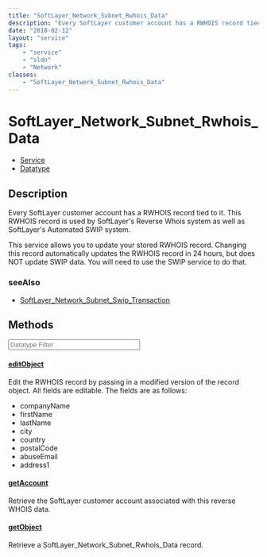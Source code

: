 ```yaml
---
title: "SoftLayer_Network_Subnet_Rwhois_Data"
description: "Every SoftLayer customer account has a RWHOIS record tied to it.  This RWHOIS record is used by SoftLayer's Reverse Whoi... "
date: "2018-02-12"
layout: "service"
tags:
    - "service"
    - "sldn"
    - "Network"
classes:
    - "SoftLayer_Network_Subnet_Rwhois_Data"
---
```

# SoftLayer_Network_Subnet_Rwhois_Data
<div id='service-datatype'>
    <ul id='sldn-reference-tabs'>
    <li id='service'> <a href='/reference/services/SoftLayer_Network_Subnet_Rwhois_Data' >Service</a></li>    <li id='datatype'> <a href='/reference/datatypes/SoftLayer_Network_Subnet_Rwhois_Data' >Datatype</a></li>
    </ul>
</div>

## Description
Every SoftLayer customer account has a RWHOIS record tied to it.  This RWHOIS record is used by SoftLayer's Reverse Whois system as well as SoftLayer's Automated SWIP system. 

This service allows you to update your stored RWHOIS record.  Changing this record automatically updates the RWHOIS record in 24 hours, but does NOT update SWIP data.  You will need to use the SWIP service to do that. 



### seeAlso

* [SoftLayer_Network_Subnet_Swip_Transaction](/reference/services/SoftLayer_Network_Subnet_Swip_Transaction )


        
<div id="properties" class="content service-content">

## Methods

<div class="view-filters">
    <div class="clearfix">
        <div class="search-input-box">
            <input placeholder="Datatype Filter" onkeyup="titleSearch(inputId='edit-combine', divId='method-div', elementClass='method-row')" 
                type="text" id="edit-combine" value="" size="30" maxlength="128" class="form-text">
        </div>
    </div>
</div>

#### [editObject](/reference/services/SoftLayer_Network_Subnet_Rwhois_Data/editObject)
Edit the RWHOIS record by passing in a modified version of the record object. All fields are editable. The fields are as follows: 
* companyName
* firstName
* lastName
* city
* country
* postalCode
* abuseEmail
* address1

#### [getAccount](/reference/services/SoftLayer_Network_Subnet_Rwhois_Data/getAccount)
Retrieve the SoftLayer customer account associated with this reverse WHOIS data.

#### [getObject](/reference/services/SoftLayer_Network_Subnet_Rwhois_Data/getObject)
Retrieve a SoftLayer_Network_Subnet_Rwhois_Data record.

</div>

